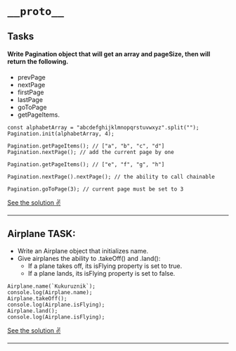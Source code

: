 # `__proto__`

## Tasks

#### Write Pagination object that will get an array and pageSize, then will return the following.
* prevPage
* nextPage
* firstPage
* lastPage
* goToPage
* getPageItems.

```
const alphabetArray = "abcdefghijklmnopqrstuvwxyz".split("");
Pagination.init(alphabetArray, 4);

Pagination.getPageItems(); // ["a", "b", "c", "d"]
Pagination.nextPage(); // add the current page by one

Pagination.getPageItems(); // ["e", "f", "g", "h"]

Pagination.nextPage().nextPage(); // the ability to call chainable

Pagination.goToPage(3); // current page must be set to 3
```
[See the solution ✌️](https://github.com/GevKerobyan/13-__proto__/blob/master/classWork13_01.js)

---

## Airplane TASK:

* Write an Airplane object that initializes name.
* Give airplanes the ability to .takeOff() and .land():
    - If a plane takes off, its isFlying property is set to true.
    - If a plane lands, its isFlying property is set to false.

```
Airplane.name(`Kukuruznik`);
console.log(Airplane.name);
Airplane.takeOff();
console.log(Airplane.isFlying);
Airplane.land();
console.log(Airplane.isFlying);
```
[See the solution ✌️](https://github.com/GevKerobyan/13-__proto__/blob/master/classWork13_02.js)

---

   